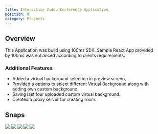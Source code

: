 ```yaml
---
title: Interactive Video Conference Application
position: 8
category: Projects
---
```


## Overview

This Application was build using 100ms SDK. Sample React App provided by 100ms was enhanced according to clients requirements.

### Additional Features

- Added a virtual background selection in preview screen,
- Provided a options to select different Virtual Background along with adding own custom background.
- Saving last four uploaded custom virtual background.
- Created a proxy server for creating room.

## Snaps

![](https://i.imgur.com/WrRkE2P.png)
![](https://i.imgur.com/XZV2N7R.png)
![](https://i.imgur.com/BWI5Z8U.png)
![](https://i.imgur.com/UjA4YDP.png)
![](https://i.imgur.com/C4Slfz7.png)
